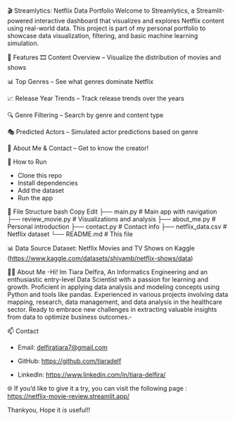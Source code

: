 🎬 Streamlytics: Netflix Data Portfolio
Welcome to Streamlytics, a Streamlit-powered interactive dashboard that visualizes and explores Netflix content using real-world data. This project is part of my personal portfolio to showcase data visualization, filtering, and basic machine learning simulation.

📌 Features
🎞️ Content Overview – Visualize the distribution of movies and shows

📊 Top Genres – See what genres dominate Netflix

📈 Release Year Trends – Track release trends over the years

🔍 Genre Filtering – Search by genre and content type

🎭 Predicted Actors – Simulated actor predictions based on genre

👤 About Me & Contact – Get to know the creator!

🚀 How to Run
- Clone this repo
- Install dependencies
- Add the dataset
- Run the app

📁 File Structure
bash
Copy
Edit
├── main.py               # Main app with navigation
├── review_movie.py       # Visualizations and analysis
├── about_me.py           # Personal introduction
├── contact.py            # Contact info
├── netflix_data.csv      # Netflix dataset
└── README.md             # This file

📊 Data Source
Dataset: Netflix Movies and TV Shows on Kaggle (https://www.kaggle.com/datasets/shivamb/netflix-shows/data)

🙋‍♂️ About Me
-Hi! Im Tiara Delfira, An Informatics Engineering and an enthusiastic entry-level Data Scientist with a passion for learning and growth. Proficient in applying data analysis and modeling concepts using Python and tools like pandas. Experienced in various projects involving data mapping, research, data management, and data analysis in the healthcare sector. Ready to embrace new challenges in extracting valuable insights from data to optimize business outcomes.-

📫 Contact
- Email: delfiratiara7@gmail.com

- GitHub: https://github.com/tiaradelf

- LinkedIn: https://www.linkedin.com/in/tiara-delfira/

🌐 If you’d like to give it a try, you can visit the following page : https://netflix-movie-review.streamlit.app/

Thankyou, Hope it is useful!!
